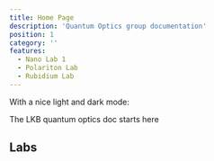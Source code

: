 ```yaml
---
title: Home Page
description: 'Quantum Optics group documentation'
position: 1
category: ''
features:
  - Nano Lab 1
  - Polariton Lab
  - Rubidium Lab
---
```


<!-- <img src="/preview.png" class="light-img" width="1280" height="640" alt=""/>
<img src="/preview-dark.png" class="dark-img" width="1280" height="640" alt=""/> -->
<p class="flex items-center">With a nice light and dark mode:&nbsp;<app-color-switcher class="inline-flex ml-2"></app-color-switcher></p>


<alert type="success">

The LKB quantum optics doc starts here

</alert>

## Labs

<list :items="features"></list>


